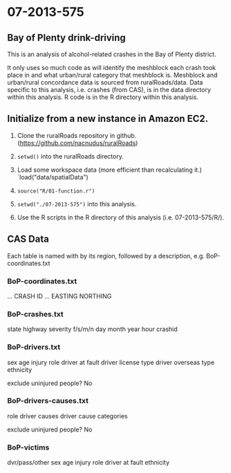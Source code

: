 07-2013-575
===========
Bay of Plenty drink-driving
---------------------------

This is an analysis of alcohol-related crashes in the Bay of Plenty district.

It only uses so much code as will identify the meshblock each crash took place in and what urban/rural category that meshblock is.  Meshblock and urban/rural concordance data is sourced from ruralRoads/data.  Data specific to this analysis, i.e. crashes (from CAS), is in the data directory within this analysis.  R code is in the R directory within this analysis.

Initialize from a new instance in Amazon EC2.
---------------------------------------------
1.  Clone the ruralRoads repository in github.
(https://github.com/nacnudus/ruralRoads)

1.  `setwd()` into the ruralRoads directory.

1.  Load some workspace data (more efficient than recalculating it.)
`load("data/spatialData")

1.  `source("R/01-function.r")`

1.  `setwd("./07-2013-575")` into this analysis.

1.  Use the R scripts in the R directory of this analysis (i.e. 07-2013-575/R/).


CAS Data
--------
Each table is named with by its region, followed by a description, e.g. BoP-coordinates.txt

### BoP-coordinates.txt
...
CRASH ID
...
EASTING
NORTHING

### BoP-crashes.txt
state highway
severity f/s/m/n
day
month
year
hour
crashid

### BoP-drivers.txt
sex
age
injury
role
driver at fault
driver license type
driver overseas type
ethnicity

exclude uninjured people? No

### BoP-drivers-causes.txt
role
driver causes
driver cause categories

exclude uninjured people? No

### BoP-victims
dvr/pass/other
sex
age
injury
role
driver at fault
ethnicity
